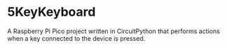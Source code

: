 # 5KeyKeyboard
A Raspberry Pi Pico project written in CircuitPython that performs actions when a key connected to the device is pressed.
